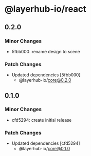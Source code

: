 # @layerhub-io/react

## 0.2.0

### Minor Changes

- 5fbb000: rename design to scene

### Patch Changes

- Updated dependencies [5fbb000]
  - @layerhub-io/core@0.2.0

## 0.1.0

### Minor Changes

- cfd5294: create initial release

### Patch Changes

- Updated dependencies [cfd5294]
  - @layerhub-io/core@0.1.0
